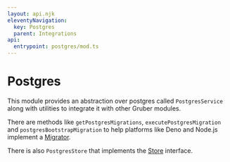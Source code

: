 ```yaml
---
layout: api.njk
eleventyNavigation:
  key: Postgres
  parent: Integrations
api:
  entrypoint: postgres/mod.ts
---
```


# Postgres

This module provides an abstraction over postgres called `PostgresService` along with utilities to integrate it with other Gruber modules.

There are methods like `getPostgresMigrations`, `executePostgresMigration` and `postgresBootstrapMigration` to help platforms like Deno and Node.js implement a [Migrator](/core/#migrator).

There is also `PostgresStore` that implements the [Store](/core/#store) interface.

